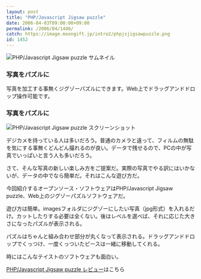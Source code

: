 ```yaml
---
layout: post
title: "PHP/Javascript Jigsaw puzzle"
date: 2006-04-03T09:00:00+09:00
permalink: /2006/04/1446/
catch: https://image.moongift.jp/intro2/phpjsjigsawpuzzle.png
id: 1452
---
```

 ![PHP/Javascript Jigsaw puzzle サムネイル](https://image.moongift.jp/intro2/phpjsjigsawpuzzle.t.png "PHP/Javascript Jigsaw puzzle サムネイル")
  

### 写真をパズルに
  
写真を加工する事無くジグゾーパズルにできます。Web上でドラッグアンドドロップ操作可能です。  
<!--more-->  

### 写真をパズルに
  

![PHP/Javascript Jigsaw puzzle スクリーンショット](https://image.moongift.jp/intro2/phpjsjigsawpuzzle.png "PHP/Javascript Jigsaw puzzle スクリーンショット")

  

デジカメを持っている人は多いだろう。普通のカメラと違って、フィルムの無駄を気にする事無くどんどん撮れるのが良い。データで残せるので、PCの中が写真でいっぱいと言う人も多いだろう。

  

さて、そんな写真の新しい楽しみ方をご提案だ。実際の写真でやる訳にはいかないが、データの中でなら簡単だ。それはこんな遊び方だ。

  

今回紹介するオープンソース・ソフトウェアはPHP/Javascript Jigsaw puzzle、Web上のジグゾーパズルソフトウェアだ。

  

遊び方は簡単。imagesフォルダにジグゾーにしたい写真（jpg形式）を入れるだけ。カットしたりする必要は全くない。後はレベルを選べば、それに応じた大きさになったパズルが表示される。

  

パズルはちゃんと組み合わせ部分が丸くなって表示される。ドラッグアンドドロップでくっつけ、一度くっついたピースは一緒に移動してくれる。

  

時にはこんなテイストのソフトウェアも面白い。

  

[PHP/Javascript Jigsaw puzzle レビュー](http://oss.moongift.jp/review/i-1449.html)はこちら

